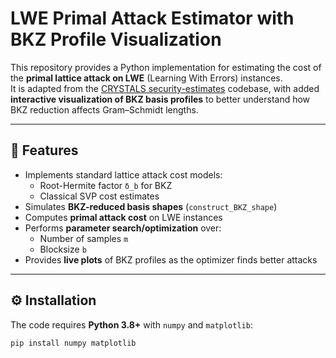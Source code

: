 # LWE Primal Attack Estimator with BKZ Profile Visualization

This repository provides a Python implementation for estimating the cost of the **primal lattice attack on LWE** (Learning With Errors) instances.  
It is adapted from the [CRYSTALS security-estimates](https://github.com/pq-crystals/security-estimates) codebase, with added **interactive visualization of BKZ basis profiles** to better understand how BKZ reduction affects Gram–Schmidt lengths.

---

## 📌 Features
- Implements standard lattice attack cost models:
  - Root-Hermite factor `δ_b` for BKZ
  - Classical SVP cost estimates
- Simulates **BKZ-reduced basis shapes** (`construct_BKZ_shape`)
- Computes **primal attack cost** on LWE instances
- Performs **parameter search/optimization** over:
  - Number of samples `m`
  - Blocksize `b`
- Provides **live plots** of BKZ profiles as the optimizer finds better attacks

---

## ⚙️ Installation
The code requires **Python 3.8+** with `numpy` and `matplotlib`:

```bash
pip install numpy matplotlib
